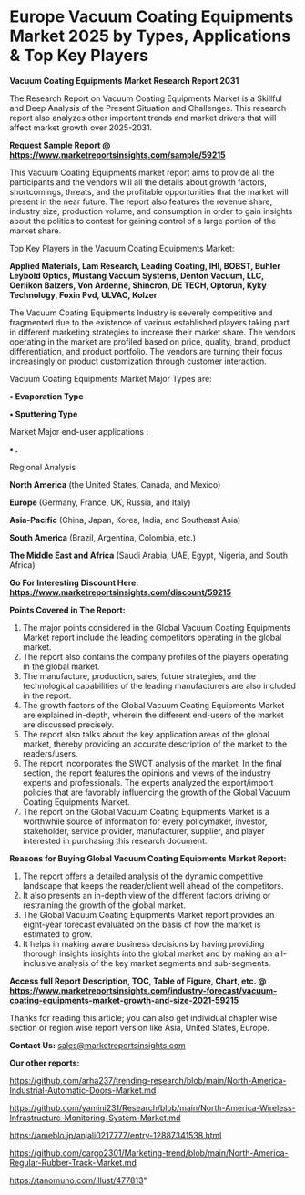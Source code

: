 # Europe Vacuum Coating Equipments Market 2025 by Types, Applications & Top Key Players

<strong>Vacuum Coating Equipments Market Research Report 2031</strong>

The Research Report on Vacuum Coating Equipments Market is a Skillful and Deep Analysis of the Present Situation and Challenges. This research report also analyzes other important trends and market drivers that will affect market growth over 2025-2031.

<strong>Request Sample Report @ <a href=https://www.marketreportsinsights.com/sample/59215>https://www.marketreportsinsights.com/sample/59215</a></strong>

This Vacuum Coating Equipments market report aims to provide all the participants and the vendors will all the details about growth factors, shortcomings, threats, and the profitable opportunities that the market will present in the near future. The report also features the revenue share, industry size, production volume, and consumption in order to gain insights about the politics to contest for gaining control of a large portion of the market share.

Top Key Players in the Vacuum Coating Equipments Market:

<strong>Applied Materials, Lam Research, Leading Coating, IHI, BOBST, Buhler Leybold Optics, Mustang Vacuum Systems, Denton Vacuum, LLC, Oerlikon Balzers, Von Ardenne, Shincron, DE TECH, Optorun, Kyky Technology, Foxin Pvd, ULVAC, Kolzer</strong>

The Vacuum Coating Equipments Industry is severely competitive and fragmented due to the existence of various established players taking part in different marketing strategies to increase their market share. The vendors operating in the market are profiled based on price, quality, brand, product differentiation, and product portfolio. The vendors are turning their focus increasingly on product customization through customer interaction.

Vacuum Coating Equipments Market Major Types are:

<strong>• Evaporation Type

• Sputtering Type</strong>

Market Major end-user applications :

<strong>• .</strong>

Regional Analysis

</u><strong><b>North America</b></strong> (the United States, Canada, and Mexico)

<strong><b>Europe </b></strong>(Germany, France, UK, Russia, and Italy)

<strong><b>Asia-Pacific</b></strong> (China, Japan, Korea, India, and Southeast Asia)

<strong><b>South America</b></strong> (Brazil, Argentina, Colombia, etc.)

<strong><b>The Middle East and Africa</b></strong> (Saudi Arabia, UAE, Egypt, Nigeria, and South Africa)

<strong>Go For Interesting Discount Here: <a href=https://www.marketreportsinsights.com/discount/59215>https://www.marketreportsinsights.com/discount/59215</a></strong>

<strong>Points Covered in The Report:</strong>
<ol>
  <li>The major points considered in the Global Vacuum Coating Equipments Market report include the leading competitors operating in the global market.</li>
  <li>The report also contains the company profiles of the players operating in the global market.</li>
  <li>The manufacture, production, sales, future strategies, and the technological capabilities of the leading manufacturers are also included in the report.</li>
  <li>The growth factors of the Global Vacuum Coating Equipments Market are explained in-depth, wherein the different end-users of the market are discussed precisely.</li>
  <li>The report also talks about the key application areas of the global market, thereby providing an accurate description of the market to the readers/users.</li>
  <li>The report incorporates the SWOT analysis of the market. In the final section, the report features the opinions and views of the industry experts and professionals. The experts analyzed the export/import policies that are favorably influencing the growth of the Global Vacuum Coating Equipments Market.</li>
  <li>The report on the Global Vacuum Coating Equipments Market is a worthwhile source of information for every policymaker, investor, stakeholder, service provider, manufacturer, supplier, and player interested in purchasing this research document.</li>
</ol>
<strong>Reasons for Buying Global Vacuum Coating Equipments Market Report:</strong>

<ol>
  <li>The report offers a detailed analysis of the dynamic competitive landscape that keeps the reader/client well ahead of the competitors.</li>
  <li>It also presents an in-depth view of the different factors driving or restraining the growth of the global market.</li>
  <li>The Global Vacuum Coating Equipments Market report provides an eight-year forecast evaluated on the basis of how the market is estimated to grow.</li>
  <li>It helps in making aware business decisions by having providing thorough insights insights into the global market and by making an all-inclusive analysis of the key market segments and sub-segments.</li>
</ol>
<strong>Access full Report Description, TOC, Table of Figure, Chart, etc. @ <a href=https://www.marketreportsinsights.com/industry-forecast/vacuum-coating-equipments-market-growth-and-size-2021-59215>https://www.marketreportsinsights.com/industry-forecast/vacuum-coating-equipments-market-growth-and-size-2021-59215</a></strong>


Thanks for reading this article; you can also get individual chapter wise section or region wise report version like Asia, United States, Europe.

<strong>Contact Us:</strong>
sales@marketreportsinsights.com

<strong>Our other reports:</strong>

<a href=https://github.com/arha237/trending-research/blob/main/North-America-Industrial-Automatic-Doors-Market.md>https://github.com/arha237/trending-research/blob/main/North-America-Industrial-Automatic-Doors-Market.md</a>

<a href=https://github.com/yamini231/Research/blob/main/North-America-Wireless-Infrastructure-Monitoring-System-Market.md>https://github.com/yamini231/Research/blob/main/North-America-Wireless-Infrastructure-Monitoring-System-Market.md</a>

<a href=https://ameblo.jp/anjali0217777/entry-12887341538.html>https://ameblo.jp/anjali0217777/entry-12887341538.html</a>

<a href=https://github.com/cargo2301/Marketing-trend/blob/main/North-America-Regular-Rubber-Track-Market.md>https://github.com/cargo2301/Marketing-trend/blob/main/North-America-Regular-Rubber-Track-Market.md</a>

<a href=https://tanomuno.com/illust/477813>https://tanomuno.com/illust/477813</a>"
